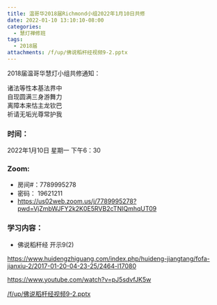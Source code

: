 ```yaml
---
title: 温哥华2018届Richmond小组2022年1月10日共修
date: 2022-01-10 13:10:10-08:00
categories:
  - 慧灯禅修班
tags:
  - 2018届
attachments: /f/up/佛说稻杆经视频9-2.pptx
---
```

2018届温哥华慧灯小组共修通知：

诸法等性本基法界中\
自现圆满三身游舞力\
离障本来怙主龙钦巴\
祈请无垢光尊常护我  

### 时间：

2022年1月10日 星期一 下午6：30

### Zoom:

* 房间#：7789995278 
* 密码： 19621211
* <https://us02web.zoom.us/j/7789995278?pwd=VjZmbWJFY2k2K0E5RVB2cTNIQmhqUT09>

### 学习内容：

* 佛说稻秆经 开示9(2)

<https://www.huidengzhiguang.com/index.php/huideng-jiangtang/fofa-jianxiu-2/2017-01-20-04-23-25/2464-l17080>

<https://www.youtube.com/watch?v=pJ5sdvfJK5w>

[/f/up/佛说稻杆经视频9-2.pptx](https://s3.ap-northeast-1.wasabisys.com/hdcx/hdv/f/up/佛说稻杆经视频9-2.pptx)
